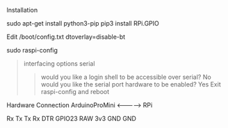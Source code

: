 Installation

sudo apt-get install python3-pip
pip3 install RPi.GPIO

Edit /boot/config.txt
dtoverlay=disable-bt

sudo raspi-config
>interfacing options
>serial
>>would you like a login shell to be accessible over serial?
>No
>>would you like the serial port hardware to be enabled?
>Yes
Exit raspi-config and reboot



Hardware Connection
ArduinoProMini <-----> RPi

Rx			Tx
Tx			Rx
DTR			GPIO23
RAW			3v3
GND			GND





